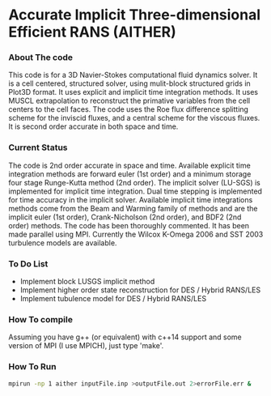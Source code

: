 # Accurate Implicit Three-dimensional Efficient RANS (AITHER)

### About The code
This code is for a 3D Navier-Stokes computational fluid dynamics solver. It is a cell centered, structured solver, using mulit-block structured grids in Plot3D format. It uses explicit and implicit time integration methods. It uses MUSCL extrapolation to reconstruct the primative variables from the cell centers to the cell faces. The code uses the Roe flux difference splitting scheme for the inviscid fluxes, and a central scheme for the viscous fluxes. It is second order accurate in both space and time.

### Current Status
The code is 2nd order accurate in space and time. Available explicit time integration methods are forward euler (1st order) and a minimum storage four stage Runge-Kutta method (2nd order). The implicit solver (LU-SGS) is implemented for implicit time integration. Dual time stepping is implemented for time accuracy in the implicit solver. Available implicit time integrations methods come from the Beam and Warming family of methods and are the implicit euler (1st order), Crank-Nicholson (2nd order), and BDF2 (2nd order) methods. The code has been thoroughly commented. It has been made parallel using MPI. Currently the Wilcox K-Omega 2006 and SST 2003 turbulence models are available.

### To Do List
* Implement block LUSGS implicit method
* Implement higher order state reconstruction for DES / Hybrid RANS/LES
* Implement tubulence model for DES / Hybrid RANS/LES

### How To compile
Assuming you have g++ (or equivalent) with c++14 support and some version of MPI (I use MPICH), just type 'make'.

### How To Run
```bash
mpirun -np 1 aither inputFile.inp >outputFile.out 2>errorFile.err &
```